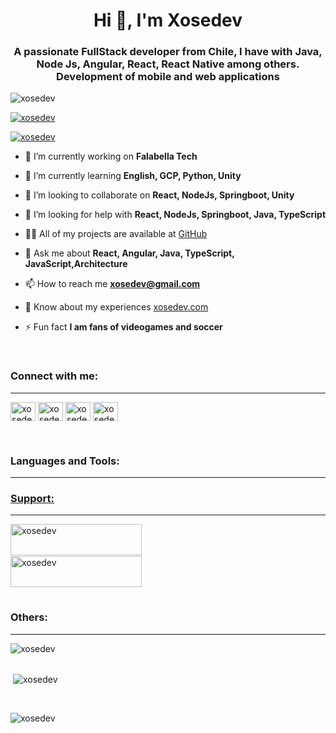 <h1 align="center">Hi 👋, I'm Xosedev</h1>
<h3 align="center">A passionate FullStack developer from Chile, I have with Java, Node Js, Angular, React, React Native among others. Development of mobile and web applications</h3>

<p align="left"> <img src="https://komarev.com/ghpvc/?username=xosedev&label=Profile%20views&color=0e75b6&style=flat" alt="xosedev" /> </p>

<p align="left"> <a href="https://github.com/ryo-ma/github-profile-trophy"><img src="https://github-profile-trophy.vercel.app/?username=xosedev" alt="xosedev" /></a> </p>

<p align="left"> <a href="https://twitter.com/xosedev" target="blank"><img src="https://img.shields.io/twitter/follow/xosedev?logo=twitter&style=for-the-badge" alt="xosedev" /></a> </p>

- 🔭 I’m currently working on **Falabella Tech**

- 🌱 I’m currently learning **English, GCP, Python, Unity**

- 👯 I’m looking to collaborate on **React, NodeJs, Springboot, Unity**

- 🤝 I’m looking for help with **React, NodeJs, Springboot, Java, TypeScript**

- 👨‍💻 All of my projects are available at [GitHub](GitHub)

- 💬 Ask me about **React, Angular, Java, TypeScript, JavaScript,Architecture**

- 📫 How to reach me **xosedev@gmail.com**

- 📄 Know about my experiences [xosedev.com](xosedev.com)

- ⚡ Fun fact **I am fans of videogames and soccer**

<br>

<h3 align="left">Connect with me:</h3>
<hr>
<p align="left">
<a href="https://twitter.com/xosedev" target="blank"><img align="center" src="https://raw.githubusercontent.com/rahuldkjain/github-profile-readme-generator/master/src/images/icons/Social/twitter.svg" alt="xosedev" height="30" width="40" /></a>
<a href="https://linkedin.com/in/xosedev" target="blank"><img align="center" src="https://raw.githubusercontent.com/rahuldkjain/github-profile-readme-generator/master/src/images/icons/Social/linked-in-alt.svg" alt="xosedev" height="30" width="40" /></a>
<a href="https://instagram.com/xosedev" target="blank"><img align="center" src="https://raw.githubusercontent.com/rahuldkjain/github-profile-readme-generator/master/src/images/icons/Social/instagram.svg" alt="xosedev" height="30" width="40" /></a>
<a href="https://www.youtube.com/c/xosedev" target="blank"><img align="center" src="https://raw.githubusercontent.com/rahuldkjain/github-profile-readme-generator/master/src/images/icons/Social/youtube.svg" alt="xosedev" height="30" width="40" /></a>
</p>
<br>
<h3 align="left">Languages and Tools:</h3>
<hr>
<p align="left"> <a href="https://angular.io" target="_blank" rel="noreferrer"> 
<p>

<h3 align="left">Support:</h3>
<hr>
<p><a href="https://www.buymeacoffee.com/xosedev"> <img align="left" src="https://cdn.buymeacoffee.com/buttons/v2/default-yellow.png" height="50" width="210" alt="xosedev" /></a>
<br>
<br>
<br>
<a href="https://ko-fi.com/xosedev"> <img align="left" src="https://cdn.ko-fi.com/cdn/kofi3.png?v=3" height="50" width="210" alt="xosedev" /></a></p><br><br>

<br>

<h3 align="left">Others:</h3>
<hr>
<p><img align="left" src="https://github-readme-stats.vercel.app/api/top-langs?username=xosedev&show_icons=true&locale=en&layout=compact" alt="xosedev" /></p>
<br>
<br>
<p>&nbsp;<img align="center" src="https://github-readme-stats.vercel.app/api?username=xosedev&show_icons=true&locale=en" alt="xosedev" /></p>
<br>

<p><img align="center" src="https://github-readme-streak-stats.herokuapp.com/?user=xosedev&" alt="xosedev" /></p>

